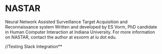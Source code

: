 # NASTAR
Neural Network Assisted Surveillance Target Acquisition and Reconnaissance system
Written and developed by ES Vorm, PhD candidate in Human Computer Interaction at Indiana University.
For more information on NASTAR, contact the author at esvorm at iu dot edu.

//Testing Slack Integration**
